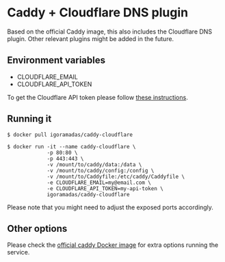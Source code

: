 # Caddy + Cloudflare DNS plugin

Based on the official Caddy image, this also includes the Cloudflare DNS plugin. Other relevant plugins might be added in the future.

## Environment variables

- CLOUDFLARE_EMAIL
- CLOUDFLARE_API_TOKEN

To get the Cloudflare API token please follow [these instructions](https://support.cloudflare.com/hc/en-us/articles/200167836-Managing-API-Tokens-and-Keys).

## Running it

    $ docker pull igoramadas/caddy-cloudflare

    $ docker run -it --name caddy-cloudflare \
                 -p 80:80 \
                 -p 443:443 \
                 -v /mount/to/caddy/data:/data \
                 -v /mount/to/caddy/config:/config \
                 -v /mount/to/Caddyfile:/etc/caddy/Caddyfile \
                 -e CLOUDFLARE_EMAIL=my@email.com \
                 -e CLOUDFLARE_API_TOKEN=my-api-token \
                 igoramadas/caddy-cloudflare

Please note that you might need to adjust the exposed ports accordingly.

## Other options

Please check the [official caddy Docker image](https://hub.docker.com/_/caddy) for extra options running the service.
